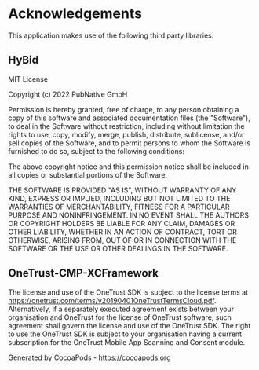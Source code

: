 # Acknowledgements
This application makes use of the following third party libraries:

## HyBid

MIT License

Copyright (c) 2022 PubNative GmbH

Permission is hereby granted, free of charge, to any person obtaining a copy
of this software and associated documentation files (the "Software"), to deal
in the Software without restriction, including without limitation the rights
to use, copy, modify, merge, publish, distribute, sublicense, and/or sell
copies of the Software, and to permit persons to whom the Software is
furnished to do so, subject to the following conditions:

The above copyright notice and this permission notice shall be included in all
copies or substantial portions of the Software.

THE SOFTWARE IS PROVIDED "AS IS", WITHOUT WARRANTY OF ANY KIND, EXPRESS OR
IMPLIED, INCLUDING BUT NOT LIMITED TO THE WARRANTIES OF MERCHANTABILITY,
FITNESS FOR A PARTICULAR PURPOSE AND NONINFRINGEMENT. IN NO EVENT SHALL THE
AUTHORS OR COPYRIGHT HOLDERS BE LIABLE FOR ANY CLAIM, DAMAGES OR OTHER
LIABILITY, WHETHER IN AN ACTION OF CONTRACT, TORT OR OTHERWISE, ARISING FROM,
OUT OF OR IN CONNECTION WITH THE SOFTWARE OR THE USE OR OTHER DEALINGS IN THE
SOFTWARE.


## OneTrust-CMP-XCFramework

The license and use of the OneTrust SDK is subject to the license terms at https://onetrust.com/terms/v20190401OneTrustTermsCloud.pdf. Alternatively, if a separately executed agreement exists between your organisation and OneTrust for the license of OneTrust software, such agreement shall govern the license and use of the OneTrust SDK. The right to use the OneTrust SDK is subject to your organisation having a current subscription for the OneTrust Mobile App Scanning and Consent module.

Generated by CocoaPods - https://cocoapods.org
